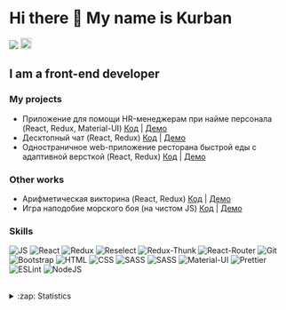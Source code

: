# <b>Hi there 👋 My name is Kurban</b> 

![](https://komarev.com/ghpvc/?username=kurban-b) <img  height='20px' src='https://www.codewars.com/users/Kurban95/badges/micro'>

## I am a front-end developer 

### My projects

* Приложение для помощи HR-менеджерам при найме персонала (React, Redux, Material-UI) <a href='https://github.com/kurban-b/recruit-app'>Код</a> | <a href='https://whispering-sierra-58363.herokuapp.com'>Демо</a>
* Десктопный чат (React, Redux) <a href='https://github.com/kurban-b/react-chat'>Код</a> | <a href='https://react-chat-desk.herokuapp.com/'>Демо</a>
* Одностраничное web-приложение ресторана быстрой еды с адаптивной версткой (React, Redux) <a href='https://github.com/kurban-b/delivery-food-app'>Код</a> | <a href='https://delivery-foood-app.herokuapp.com/'>Демо</a>

### Other works

* Арифметическая викторина (React, Redux) <a href='https://github.com/kurban-b/math-tests-app'>Код</a> | <a href='https://math-tests-app.herokuapp.com/'>Демо</a>
* Игра наподобие морского боя (на чистом JS) <a href='https://github.com/kurban-b/sea-battle-game'>Код</a> | <a href='https://kurban-b.github.io/game-sea-battle/'>Демо</a>

### Skills 

![JS](https://img.shields.io/badge/JavaScript-black?style=flat-square&logo=javaScript)
![React](https://img.shields.io/badge/React-black?style=flat-square&logo=react)
![Redux](https://img.shields.io/badge/Redux-black?style=flat-square&logo=redux)
![Reselect](https://img.shields.io/badge/Reselect-black?style=flat-square&logo=reselect)
![Redux-Thunk](https://img.shields.io/badge/Redux--Thunk-black?style=flat-square&logo=redux-thunk)
![React-Router](https://img.shields.io/badge/React_Router-black?style=flat-square&logo=react-router)
![Git](https://img.shields.io/badge/Git-black?style=flat-square&logo=git)
![Bootstrap](https://img.shields.io/badge/Bootstrap-black?style=flat-square&logo=Bootstrap)
![HTML](https://img.shields.io/badge/HTML-black?style=flat-square&logo=HTML5)
![CSS](https://img.shields.io/badge/CSS-black?style=flat-square&logo=css3)
![SASS](https://img.shields.io/badge/SASS-black?style=flat-square&logo=sass)
![SASS](https://img.shields.io/badge/CSS-modules-black?style=flat-square&logo=css-modules)
![Material-UI](https://img.shields.io/badge/Material-UI-black?style=flat-square&logo=material-ui)
![Prettier](https://img.shields.io/badge/Prettier-black?style=flat-square&logo=prettier)
![ESLint](https://img.shields.io/badge/ESLint-black?style=flat-square&logo=eslint)
![NodeJS](https://img.shields.io/badge/NodeJS-black?style=flat-square&logo=nodeJS)

<br>

<details>
    <summary>:zap: Statistics</summary>
    <br/>
    <img width='450px' src='https://github-readme-stats.vercel.app/api?username=kurban-b&show_icons=true' />
    <br/>
    <img width='450px' src='https://github-readme-stats.vercel.app/api/top-langs/?username=kurban-b&layout=compact' />
</details>

